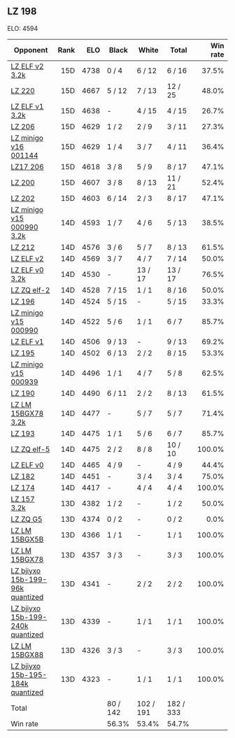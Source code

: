 ## LZ 198 ##

ELO: 4594

Opponent | Rank | ELO | Black | White | Total | Win rate
---------|-----:|----:|-------|-------|-------|-------:
[LZ ELF v2 3.2k](LZ%20ELF%20v2%203.2k.md) | 15D | 4738 | 0 / 4 | 6 / 12 | 6 / 16 | 37.5%
[LZ 220](LZ%20220.md) | 15D | 4667 | 5 / 12 | 7 / 13 | 12 / 25 | 48.0%
[LZ ELF v1 3.2k](LZ%20ELF%20v1%203.2k.md) | 15D | 4638 | - | 4 / 15 | 4 / 15 | 26.7%
[LZ 206](LZ%20206.md) | 15D | 4629 | 1 / 2 | 2 / 9 | 3 / 11 | 27.3%
[LZ minigo v16 001144](LZ%20minigo%20v16%20001144.md) | 15D | 4629 | 1 / 4 | 3 / 7 | 4 / 11 | 36.4%
[LZ17 206](LZ17%20206.md) | 15D | 4618 | 3 / 8 | 5 / 9 | 8 / 17 | 47.1%
[LZ 200](LZ%20200.md) | 15D | 4607 | 3 / 8 | 8 / 13 | 11 / 21 | 52.4%
[LZ 202](LZ%20202.md) | 15D | 4603 | 6 / 14 | 2 / 3 | 8 / 17 | 47.1%
[LZ minigo v15 000990 3.2k](LZ%20minigo%20v15%20000990%203.2k.md) | 14D | 4593 | 1 / 7 | 4 / 6 | 5 / 13 | 38.5%
[LZ 212](LZ%20212.md) | 14D | 4576 | 3 / 6 | 5 / 7 | 8 / 13 | 61.5%
[LZ ELF v2](LZ%20ELF%20v2.md) | 14D | 4569 | 3 / 7 | 4 / 7 | 7 / 14 | 50.0%
[LZ ELF v0 3.2k](LZ%20ELF%20v0%203.2k.md) | 14D | 4530 | - | 13 / 17 | 13 / 17 | 76.5%
[LZ ZQ elf-2](LZ%20ZQ%20elf-2.md) | 14D | 4528 | 7 / 15 | 1 / 1 | 8 / 16 | 50.0%
[LZ 196](LZ%20196.md) | 14D | 4524 | 5 / 15 | - | 5 / 15 | 33.3%
[LZ minigo v15 000990](LZ%20minigo%20v15%20000990.md) | 14D | 4522 | 5 / 6 | 1 / 1 | 6 / 7 | 85.7%
[LZ ELF v1](LZ%20ELF%20v1.md) | 14D | 4506 | 9 / 13 | - | 9 / 13 | 69.2%
[LZ 195](LZ%20195.md) | 14D | 4502 | 6 / 13 | 2 / 2 | 8 / 15 | 53.3%
[LZ minigo v15 000939](LZ%20minigo%20v15%20000939.md) | 14D | 4496 | 1 / 1 | 4 / 7 | 5 / 8 | 62.5%
[LZ 190](LZ%20190.md) | 14D | 4490 | 6 / 11 | 2 / 2 | 8 / 13 | 61.5%
[LZ LM 15BGX78 3.2k](LZ%20LM%2015BGX78%203.2k.md) | 14D | 4477 | - | 5 / 7 | 5 / 7 | 71.4%
[LZ 193](LZ%20193.md) | 14D | 4475 | 1 / 1 | 5 / 6 | 6 / 7 | 85.7%
[LZ ZQ elf-5](LZ%20ZQ%20elf-5.md) | 14D | 4475 | 2 / 2 | 8 / 8 | 10 / 10 | 100.0%
[LZ ELF v0](LZ%20ELF%20v0.md) | 14D | 4465 | 4 / 9 | - | 4 / 9 | 44.4%
[LZ 182](LZ%20182.md) | 14D | 4451 | - | 3 / 4 | 3 / 4 | 75.0%
[LZ 174](LZ%20174.md) | 14D | 4417 | - | 4 / 4 | 4 / 4 | 100.0%
[LZ 157 3.2k](LZ%20157%203.2k.md) | 13D | 4382 | 1 / 2 | - | 1 / 2 | 50.0%
[LZ ZQ G5](LZ%20ZQ%20G5.md) | 13D | 4374 | 0 / 2 | - | 0 / 2 | 0.0%
[LZ LM 15BGX5B](LZ%20LM%2015BGX5B.md) | 13D | 4366 | 1 / 1 | - | 1 / 1 | 100.0%
[LZ LM 15BGX78](LZ%20LM%2015BGX78.md) | 13D | 4357 | 3 / 3 | - | 3 / 3 | 100.0%
[LZ bjiyxo 15b-199-96k quantized](LZ%20bjiyxo%2015b-199-96k%20quantized.md) | 13D | 4341 | - | 2 / 2 | 2 / 2 | 100.0%
[LZ bjiyxo 15b-199-240k quantized](LZ%20bjiyxo%2015b-199-240k%20quantized.md) | 13D | 4339 | - | 1 / 1 | 1 / 1 | 100.0%
[LZ LM 15BGX88](LZ%20LM%2015BGX88.md) | 13D | 4326 | 3 / 3 | - | 3 / 3 | 100.0%
[LZ bjiyxo 15b-195-184k quantized](LZ%20bjiyxo%2015b-195-184k%20quantized.md) | 13D | 4323 | - | 1 / 1 | 1 / 1 | 100.0%
Total | | | 80 / 142 | 102 / 191 | 182 / 333 | 
Win rate| | | 56.3% | 53.4% | 54.7% | 
